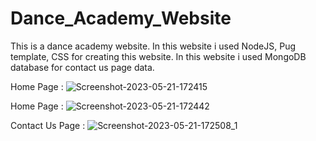# Dance_Academy_Website
This is a dance academy website. In this website i used NodeJS, Pug template, CSS for creating this website. In this website i used MongoDB database for contact us page data. 

Home Page : 
![Screenshot-2023-05-21-172415](https://github.com/JayMathasoliya/Dance_Academy_Website/assets/105806992/faa170dc-dd10-4ccc-b5b1-5fc9c43ea6be)

Home Page :
![Screenshot-2023-05-21-172442](https://github.com/JayMathasoliya/Dance_Academy_Website/assets/105806992/e5df3205-0fcb-4b61-983c-3098da0dd491)

Contact Us Page : 
![Screenshot-2023-05-21-172508_1](https://github.com/JayMathasoliya/Dance_Academy_Website/assets/105806992/dfd5c3dc-2545-42f5-8e93-f0c994141544)
